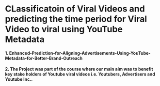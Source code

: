 # CLassificatoin of Viral Videos and predicting the time period for Viral Video to viral using YouTube Metadata
#### 1. Enhanced-Prediction-for-Aligning-Advertisements-Using-YouTube-Metadata-for-Better-Brand-Outreach
#### 2. The Project was part of the course where our main aim was to benefit key stake holders of Youtube viral videos i.e. Youtubers, Advertisers and Youtube Inc..

